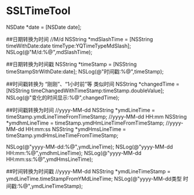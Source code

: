 # SSLTimeTool

NSDate *date = [NSDate date];

##日期转换为时间
//M/d
NSString *mdSlashTime = [NSString timeWithDate:date timeType:YQTimeTypeMdSlash];
NSLog(@"M/d:%@",mdSlashTime);
    
##日期转换为时间戳
NSString *timeStamp = [NSString timeStampStrWithDate:date];
NSLog(@"时间戳:%@",timeStamp);

##时间戳转换为 “刚刚”、“1小时前”等 类似时间
NSString *changedTime = [NSString timeChangedWithTimeStamp:timeStamp.doubleValue];
NSLog(@"变化的时间显示:%@",changedTime);

##时间戳转换为时间
//yyyy-MM-dd
NSString *ymdLineTime = timeStamp.ymdLineTimeFromTimeStamp;
//yyyy-MM-dd HH:mm
NSString *ymdhmLineTime = timeStamp.ymdHmLineTimeFromTimeStamp;
//yyyy-MM-dd HH:mm:ss
NSString *ymdHmsLineTime = timeStamp.ymdHmsLineTimeFromTimeStamp;

NSLog(@"yyyy-MM-dd:%@",ymdLineTime);
NSLog(@"yyyy-MM-dd HH:mm:%@",ymdhmLineTime);
NSLog(@"yyyy-MM-dd HH:mm:ss:%@",ymdHmsLineTime);

##时间转换为时间戳
//yyyy-MM-dd
NSString *ymdLineTimeStamp = ymdLineTime.timeStampFromYMdLineTime;
NSLog(@"yyyy-MM-dd类型 时间戳:%@",ymdLineTimeStamp);
